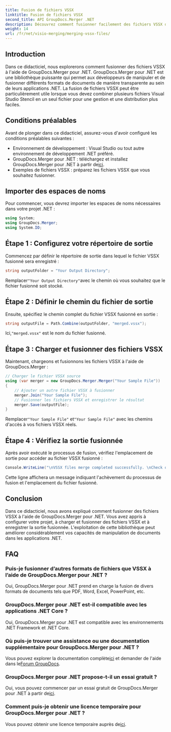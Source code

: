 ```yaml
---
title: Fusion de fichiers VSSX
linktitle: Fusion de fichiers VSSX
second_title: API GroupDocs.Merger .NET
description: Découvrez comment fusionner facilement des fichiers VSSX dans des applications .NET à l'aide de GroupDocs.Merger, améliorant ainsi l'efficacité de la gestion des documents.
weight: 14
url: /fr/net/visio-merging/merging-vssx-files/
---
```

## Introduction
Dans ce didacticiel, nous explorerons comment fusionner des fichiers VSSX à l'aide de GroupDocs.Merger pour .NET. GroupDocs.Merger pour .NET est une bibliothèque puissante qui permet aux développeurs de manipuler et de fusionner différents formats de documents de manière transparente au sein de leurs applications .NET. La fusion de fichiers VSSX peut être particulièrement utile lorsque vous devez combiner plusieurs fichiers Visual Studio Stencil en un seul fichier pour une gestion et une distribution plus faciles.
## Conditions préalables
Avant de plonger dans ce didacticiel, assurez-vous d'avoir configuré les conditions préalables suivantes :
- Environnement de développement : Visual Studio ou tout autre environnement de développement .NET préféré.
-  GroupDocs.Merger pour .NET : téléchargez et installez GroupDocs.Merger pour .NET à partir de[ici](https://releases.groupdocs.com/merger/net/).
- Exemples de fichiers VSSX : préparez les fichiers VSSX que vous souhaitez fusionner.

## Importer des espaces de noms
Pour commencer, vous devrez importer les espaces de noms nécessaires dans votre projet .NET :
```csharp
using System; 
using GroupDocs.Merger;
using System.IO;
```
## Étape 1 : Configurez votre répertoire de sortie
Commencez par définir le répertoire de sortie dans lequel le fichier VSSX fusionné sera enregistré :
```csharp
string outputFolder = "Your Output Directory";
```
 Remplacer`"Your Output Directory"`avec le chemin où vous souhaitez que le fichier fusionné soit stocké.
## Étape 2 : Définir le chemin du fichier de sortie
Ensuite, spécifiez le chemin complet du fichier VSSX fusionné en sortie :
```csharp
string outputFile = Path.Combine(outputFolder, "merged.vssx");
```
 Ici,`"merged.vssx"` est le nom du fichier fusionné.
## Étape 3 : Charger et fusionner des fichiers VSSX
Maintenant, chargeons et fusionnons les fichiers VSSX à l'aide de GroupDocs.Merger :
```csharp
// Charger le fichier VSSX source
using (var merger = new GroupDocs.Merger.Merger("Your Sample File"))
{
    // Ajouter un autre fichier VSSX à fusionner
    merger.Join("Your Sample File");
    // Fusionner les fichiers VSSX et enregistrer le résultat
    merger.Save(outputFile);
}
```
 Remplacer`"Your Sample File"` et`"Your Sample File"` avec les chemins d'accès à vos fichiers VSSX réels.
## Étape 4 : Vérifiez la sortie fusionnée
Après avoir exécuté le processus de fusion, vérifiez l'emplacement de sortie pour accéder au fichier VSSX fusionné :
```csharp
Console.WriteLine("\nVSSX files merge completed successfully. \nCheck output in {0}", outputFolder);
```
Cette ligne affichera un message indiquant l'achèvement du processus de fusion et l'emplacement du fichier fusionné.

## Conclusion
Dans ce didacticiel, nous avons expliqué comment fusionner des fichiers VSSX à l'aide de GroupDocs.Merger pour .NET. Vous avez appris à configurer votre projet, à charger et fusionner des fichiers VSSX et à enregistrer la sortie fusionnée. L'exploitation de cette bibliothèque peut améliorer considérablement vos capacités de manipulation de documents dans les applications .NET.

## FAQ
### Puis-je fusionner d’autres formats de fichiers que VSSX à l’aide de GroupDocs.Merger pour .NET ?
Oui, GroupDocs.Merger pour .NET prend en charge la fusion de divers formats de documents tels que PDF, Word, Excel, PowerPoint, etc.
### GroupDocs.Merger pour .NET est-il compatible avec les applications .NET Core ?
Oui, GroupDocs.Merger pour .NET est compatible avec les environnements .NET Framework et .NET Core.
### Où puis-je trouver une assistance ou une documentation supplémentaire pour GroupDocs.Merger pour .NET ?
 Vous pouvez explorer la documentation complète[ici](https://tutorials.groupdocs.com/merger/net/) et demander de l'aide dans le[Forum GroupDocs](https://forum.groupdocs.com/c/merger/32).
### GroupDocs.Merger pour .NET propose-t-il un essai gratuit ?
 Oui, vous pouvez commencer par un essai gratuit de GroupDocs.Merger pour .NET à partir de[ici](https://releases.groupdocs.com/).
### Comment puis-je obtenir une licence temporaire pour GroupDocs.Merger pour .NET ?
 Vous pouvez obtenir une licence temporaire auprès de[ici](https://purchase.groupdocs.com/temporary-license/).
